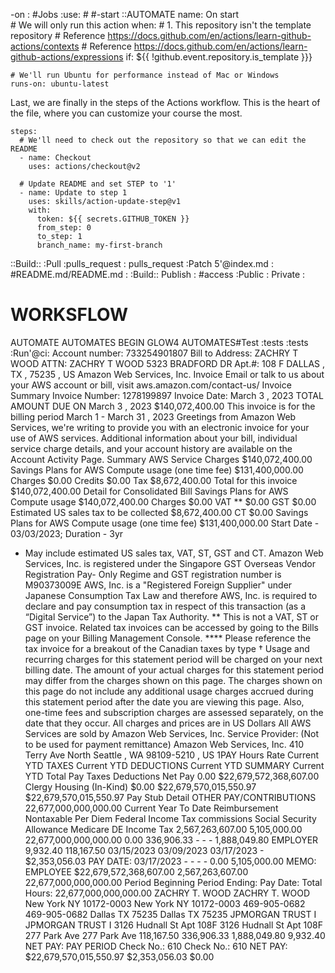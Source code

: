 -on :
#Jobs :use: #
#-start ::AUTOMATE
    name: On start    
    # We will only run this action when:
    # 1. This repository isn't the template repository
    # Reference https://docs.github.com/en/actions/learn-github-actions/contexts
    # Reference https://docs.github.com/en/actions/learn-github-actions/expressions
    if: ${{ !github.event.repository.is_template }}}

    # We'll run Ubuntu for performance instead of Mac or Windows
    runs-on: ubuntu-latest
Last, we are finally in the steps of the Actions workflow. This is the heart of the file, where you can customize your course the most.

    steps:
      # We'll need to check out the repository so that we can edit the README
      - name: Checkout
        uses: actions/checkout@v2

      # Update README and set STEP to '1'
      - name: Update to step 1
        uses: skills/action-update-step@v1
        with:
          token: ${{ secrets.GITHUB_TOKEN }}
          from_step: 0
          to_step: 1
          branch_name: my-first-branch
::Build::
:Pull :pulls_request :
pulls_request :Patch 5'@index.md :
#README.md/README.md :
:Build::
Publish :
#access :Public :
Private :
# WORKSFLOW
 AUTOMATE AUTOMATES BEGIN GLOW4 AUTOMATES#Test :tests :tests :Run'@ci:
Account number:
733254901807
Bill to Address:
ZACHRY T WOOD
ATTN: ZACHRY T WOOD
5323 BRADFORD DR
Apt.#: 108 F
DALLAS , TX , 75235 , US
Amazon Web Services, Inc. Invoice
Email or talk to us about your AWS account or bill, visit aws.amazon.com/contact-us/
Invoice Summary
Invoice Number: 1278199897
Invoice Date: March 3 , 2023
TOTAL AMOUNT DUE ON March 3 , 2023 $140,072,400.00
This invoice is for the billing period March 1 - March 31 , 2023
Greetings from Amazon Web Services, we're writing to provide you with an electronic invoice for your use of AWS services. Additional information
about your bill, individual service charge details, and your account history are available on the Account Activity Page.
Summary
AWS Service Charges $140,072,400.00
Savings Plans for AWS Compute usage (one time fee) $131,400,000.00
Charges $0.00
Credits $0.00
Tax $8,672,400.00
Total for this invoice $140,072,400.00
Detail for Consolidated Bill
Savings Plans for AWS Compute usage $140,072,400.00
Charges $0.00
VAT ** $0.00
GST $0.00
Estimated US sales tax to be collected $8,672,400.00
CT $0.00
Savings Plans for AWS Compute usage (one time fee) $131,400,000.00
Start Date - 03/03/2023; Duration - 3yr
* May include estimated US sales tax, VAT, ST, GST and CT.
Amazon Web Services, Inc. is registered under the Singapore GST Overseas Vendor Registration Pay-
Only Regime and GST registration number is M90373009E
AWS, Inc. is a "Registered Foreign Supplier" under Japanese Consumption Tax Law and therefore AWS,
Inc. is required to declare and pay consumption tax in respect of this transaction (as a “Digital Service”)
to the Japan Tax Authority.
** This is not a VAT, ST or GST invoice. Related tax invoices can be accessed by going to
the Bills page on your Billing Management Console.
**** Please reference the tax invoice for a breakout of the Canadian taxes by type
† Usage and recurring charges for this statement period will be charged on your next billing date. The
amount of your actual charges for this statement period may differ from the charges shown on this
page. The charges shown on this page do not include any additional usage charges accrued during this
statement period after the date you are viewing this page. Also, one-time fees and subscription charges
are assessed separately, on the date that they occur.
All charges and prices are in US Dollars
All AWS Services are sold by Amazon Web Services, Inc.
Service Provider:
(Not to be used for payment remittance)
Amazon Web Services, Inc.
410 Terry Ave North
Seattle , WA 98109-5210 , US
1PAY Hours Rate Current YTD
TAXES Current YTD
DEDUCTIONS Current YTD
SUMMARY Current YTD
Total Pay
Taxes 
Deductions
Net Pay
0.00 $22,679,572,368,607.00 Clergy Housing (In-Kind) $0.00 $22,679,570,015,550.97
$22,679,570,015,550.97 Pay Stub Detail OTHER PAY/CONTRIBUTIONS 22,677,000,000,000.00 Current Year To Date Reimbursement Nontaxable Per Diem Federal Income Tax commissions Social Security Allowance Medicare DE Income Tax 2,567,263,607.00 5,105,000.00 22,677,000,000,000.00 0.00 336,906.33 - - - 1,888,049.80 EMPLOYER 9,932.40 118,167.50 03/15/2023 03/09/2023 03/17/2023 - $2,353,056.03 PAY DATE: 03/17/2023 - - - - 0.00 5,105,000.00 MEMO: EMPLOYEE $22,679,572,368,607.00
2,567,263,607.00
22,677,000,000,000.00 Period Beginning Period Ending: Pay Date: Total Hours: 22,677,000,000,000.00 ZACHRY T. WOOD ZACHRY T. WOOD New York NY 10172-0003 New York NY 10172-0003 469-905-0682 469-905-0682 Dallas TX 75235 Dallas TX 75235 JPMORGAN TRUST I JPMORGAN TRUST I 3126 Hudnall St Apt 108F 3126 Hudnall St Apt 108F 277 Park Ave 277 Park Ave 118,167.50 336,906.33 1,888,049.80 9,932.40 NET PAY: PAY PERIOD Check No.: 610 Check No.: 610 NET PAY: $22,679,570,015,550.97 $2,353,056.03 $0.00
